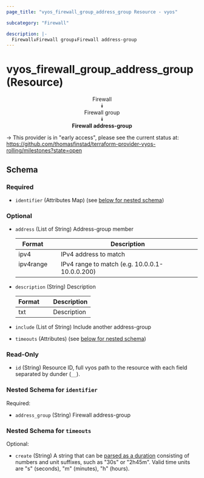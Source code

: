 ```yaml
---
page_title: "vyos_firewall_group_address_group Resource - vyos"

subcategory: "Firewall"

description: |- 
  Firewall⯯Firewall group⯯Firewall address-group
---
```


# vyos_firewall_group_address_group (Resource)
<center>

Firewall  
⯯  
Firewall group  
⯯  
**Firewall address-group**


</center>

-> This provider is in "early access", please see the current status at: https://github.com/thomasfinstad/terraform-provider-vyos-rolling/milestones?state=open

## Schema

### Required

- `identifier` (Attributes Map) (see [below for nested schema](#nestedatt--identifier))

### Optional

- `address` (List of String) Address-group member

    |Format     &emsp;|Description                                     |
    |-------------|--------------------------------------------------|
    |ipv4       &emsp;|IPv4 address to match                           |
    |ipv4range  &emsp;|IPv4 range to match (e.g. 10.0.0.1-10.0.0.200)  |
- `description` (String) Description

    |Format  &emsp;|Description  |
    |----------|---------------|
    |txt     &emsp;|Description  |
- `include` (List of String) Include another address-group
- `timeouts` (Attributes) (see [below for nested schema](#nestedatt--timeouts))

### Read-Only

- `id` (String) Resource ID, full vyos path to the resource with each field separated by dunder (`__`).

<a id="nestedatt--identifier"></a>
### Nested Schema for `identifier`

Required:

- `address_group` (String) Firewall address-group


<a id="nestedatt--timeouts"></a>
### Nested Schema for `timeouts`

Optional:

- `create` (String) A string that can be [parsed as a duration](https://pkg.go.dev/time#ParseDuration) consisting of numbers and unit suffixes, such as &#34;30s&#34; or &#34;2h45m&#34;. Valid time units are &#34;s&#34; (seconds), &#34;m&#34; (minutes), &#34;h&#34; (hours).  
